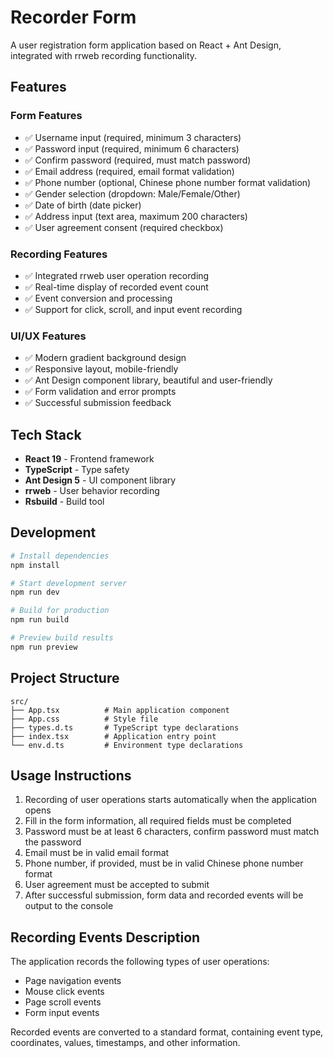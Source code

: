 # Recorder Form

A user registration form application based on React + Ant Design, integrated with rrweb recording functionality.

## Features

### Form Features
- ✅ Username input (required, minimum 3 characters)
- ✅ Password input (required, minimum 6 characters)
- ✅ Confirm password (required, must match password)
- ✅ Email address (required, email format validation)
- ✅ Phone number (optional, Chinese phone number format validation)
- ✅ Gender selection (dropdown: Male/Female/Other)
- ✅ Date of birth (date picker)
- ✅ Address input (text area, maximum 200 characters)
- ✅ User agreement consent (required checkbox)

### Recording Features
- ✅ Integrated rrweb user operation recording
- ✅ Real-time display of recorded event count
- ✅ Event conversion and processing
- ✅ Support for click, scroll, and input event recording

### UI/UX Features
- ✅ Modern gradient background design
- ✅ Responsive layout, mobile-friendly
- ✅ Ant Design component library, beautiful and user-friendly
- ✅ Form validation and error prompts
- ✅ Successful submission feedback

## Tech Stack

- **React 19** - Frontend framework
- **TypeScript** - Type safety
- **Ant Design 5** - UI component library
- **rrweb** - User behavior recording
- **Rsbuild** - Build tool

## Development

```bash
# Install dependencies
npm install

# Start development server
npm run dev

# Build for production
npm run build

# Preview build results
npm run preview
```

## Project Structure

```
src/
├── App.tsx          # Main application component
├── App.css          # Style file
├── types.d.ts       # TypeScript type declarations
├── index.tsx        # Application entry point
└── env.d.ts         # Environment type declarations
```

## Usage Instructions

1. Recording of user operations starts automatically when the application opens
2. Fill in the form information, all required fields must be completed
3. Password must be at least 6 characters, confirm password must match the password
4. Email must be in valid email format
5. Phone number, if provided, must be in valid Chinese phone number format
6. User agreement must be accepted to submit
7. After successful submission, form data and recorded events will be output to the console

## Recording Events Description

The application records the following types of user operations:
- Page navigation events
- Mouse click events
- Page scroll events
- Form input events

Recorded events are converted to a standard format, containing event type, coordinates, values, timestamps, and other information.
